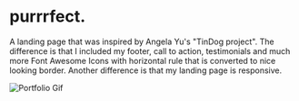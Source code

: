 # purrrfect.

A landing page that was inspired by Angela Yu's "TinDog project". The difference is that I included my footer, call to action, testimonials and much more Font Awesome Icons with horizontal rule that is converted to nice looking border. Another difference is that my landing page is responsive.

![Portfolio Gif](./images/project-3.gif)
